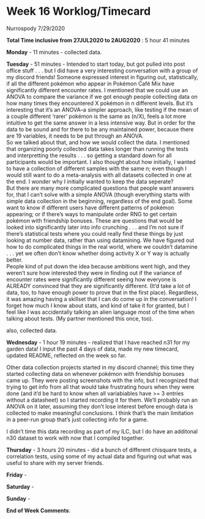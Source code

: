 Week 16 Worklog/Timecard
================
Nurrospody
7/29/2020

**Total Time inclusive from 27JUL2020 to 2AUG2020** : 5 hour 41 minutes

**Monday** - 11 minutes - collected data.

**Tuesday** - 51 minutes - Intended to start today, but got pulled into
post office stuff . . . but I did have a very interesting conversation
with a group of my discord friends\! Someone expressed interest in
figuring out, statistically, if all the different pokémon who appear in
Pokémon Café Mix have significantly different encounter rates. I
mentioned that we could use an ANOVA to compare the variance if we got
enough people collecting data on how many times they encountered X
pokémon in n different levels. But it’s interesting that it’s an
ANOVA–a simpler approach, like testing if the mean of a couple
different ‘rarer’ pokémon is the same as (n/X), feels a lot more
intuitive to get the same answer in a less intensive way. But in order
for the data to be sound and for there to be any maintained power,
because there are 19 variables, it needs to be put through an ANOVA.  
So we talked about that, and how we would collect the data. I mentioned
that organizing poorly collected data takes longer than running the
tests and interpretting the results . . . so getting a standard down for
all participants would be important. I also thought about how initially,
I wanted to have a collection of different samples with the same n; even
though I would still want to do a meta-analysis with all datasets
collected in one at the end. I wonder why I initially wanted to keep the
data seperate?  
But there are many more complicated questions that people want answers
for, that I can’t solve with a simple ANOVA (though everything starts
with simple data collection in the beginning, regardless of the end
goal). Some want to know if different users have different patterns of
pokémon appearing; or if there’s ways to manipulate order RNG to get
certain pokémon with friendship bonuses. These are questions that would
be looked into significantly later into info crunching . . . and I’m not
sure if there’s statistical tests where you could really find these
things by just looking at number data, rather than using datamining. We
have figured out how to do complicated things in the real world, where
we couldn’t datamine . . . yet we often don’t know whether doing
activity X or Y way is actually better.  
People kind of put down the idea because ambitions went high, and they
weren’t sure how interested they were in finding out if the variance of
encounter rates were significantly different seeing how everyone is
ALREADY convinced that they are significantly different. (It’d take a
lot of data, too, to have enough power to prove that in the first
place). Regardless, it was amazing having a skillset that I can do come
up in the conversation\! I forget how much I know about stats, and kind
of take it for granted, but I feel like I was accidentally talking an
alien language most of the time when talking about tests. (My partner
mentioned this once, too).

also, collected data.

**Wednesday** - 1 hour 19 minutes - realized that I have reached n31 for
my garden data\! I input the past 4 days of data, made my new timecard,
updated README, reflected on the week so far.

Other data collection projects started in my discord channel; this time
they started collecting data on whenever pokémon with friendship bonuses
came up. They were posting screenshots with the info, but I recognized
that trying to get info from all that would take frustrating hours when
they were done (and it’d be hard to know when all variabiables have \>=
3 entries without a datasheet) so I started recording it for them. We’ll
probably run an ANOVA on it later, assuming they don’t lose interest
before enough data is collected to make meaningful conclusions. I think
that’s the main limitation in a peer-run group that’s just collecting
info for a game.

I didn’t time this data recording as part of my ILC, but I do have an
additonal n30 dataset to work with now that I compiled together.

**Thursday** - 3 hours 20 minutes - did a bunch of different chisquare
tests, a correlation tests, using some of my actual data and figuring
out what was useful to share with my server friends.

**Friday** -

**Saturday** -

**Sunday** -

**End of Week Comments**:
